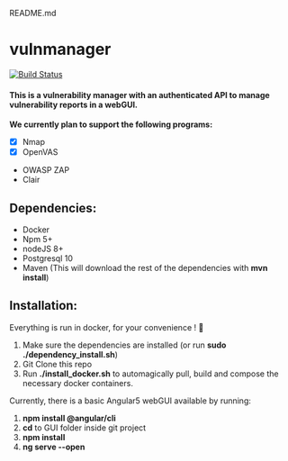 README.md

# vulnmanager

[![Build Status](https://travis-ci.org/xebia-research/vulnmanager.svg?branch=develop)](https://travis-ci.org/xebia-research/vulnmanager)

#### This is a vulnerability manager with an authenticated API to manage vulnerability reports in a webGUI.

__We currently plan to support the following programs:__ 
 * [x] Nmap
 * [x] OpenVAS
 * OWASP ZAP
 * Clair

## Dependencies:
 * Docker
 * Npm 5+
 * nodeJS 8+
 * Postgresql 10
 * Maven (This will download the rest of the dependencies with __mvn install__)

## Installation:
Everything is run in docker, for your convenience ! :whale:

1. Make sure the dependencies are installed (or run __sudo ./dependency_install.sh__)
2. Git Clone this repo
2. Run __./install_docker.sh__ to automagically pull, build and compose the necessary docker containers. 

Currently, there is a basic Angular5 webGUI available by running:
1. __npm install @angular/cli__
2. __cd__ to GUI folder inside git project
3. __npm install__
4. __ng serve --open__
